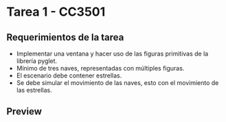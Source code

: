 # Tarea 1 - CC3501

## Requerimientos de la tarea
- Implementar una ventana y hacer uso de las figuras primitivas de la librería pyglet.
- Mínimo de tres naves, representadas con múltiples figuras.
- El escenario debe contener estrellas.
- Se debe simular el movimiento de las naves, esto con el movimiento de las estrellas.

## Preview
